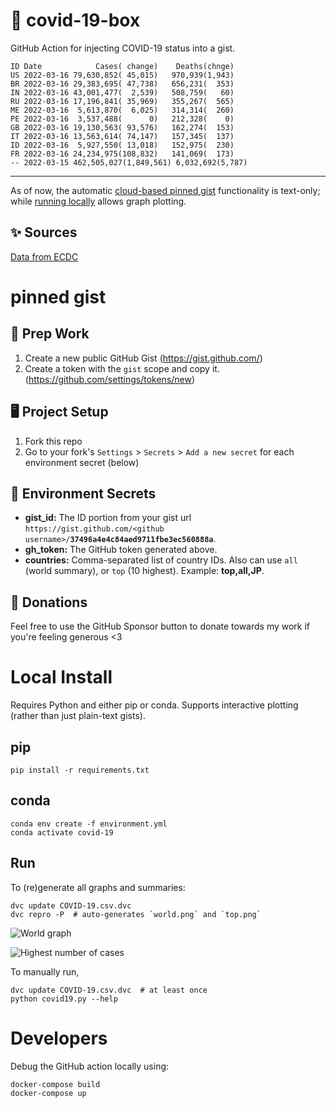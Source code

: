 # 🏥 covid-19-box

GitHub Action for injecting COVID-19 status into a gist.

```
ID Date            Cases( change)    Deaths(chnge)
US 2022-03-16 79,630,852( 45,015)   970,939(1,943)
BR 2022-03-16 29,383,695( 47,738)   656,231(  353)
IN 2022-03-16 43,001,477(  2,539)   508,759(   60)
RU 2022-03-16 17,196,841( 35,969)   355,267(  565)
ME 2022-03-16  5,613,870(  6,025)   314,314(  260)
PE 2022-03-16  3,537,488(      0)   212,328(    0)
GB 2022-03-16 19,130,563( 93,576)   162,274(  153)
IT 2022-03-16 13,563,614( 74,147)   157,345(  137)
ID 2022-03-16  5,927,550( 13,018)   152,975(  230)
FR 2022-03-16 24,234,975(108,832)   141,069(  173)
-- 2022-03-15 462,505,027(1,849,561) 6,032,692(5,787)
```

---

As of now, the automatic [cloud-based pinned gist](#pinned-gist) functionality is text-only;
while [running locally](#local-install) allows graph plotting.

## ✨ Sources

[Data from ECDC](https://www.ecdc.europa.eu/en/publications-data/download-todays-data-geographic-distribution-covid-19-cases-worldwide)

# pinned gist

## 🎒 Prep Work
1. Create a new public GitHub Gist (https://gist.github.com/)
1. Create a token with the `gist` scope and copy it. (https://github.com/settings/tokens/new)

## 🖥 Project Setup
1. Fork this repo
1. Go to your fork's `Settings` > `Secrets` > `Add a new secret` for each environment secret (below)

## 🤫 Environment Secrets
- **gist_id:** The ID portion from your gist url `https://gist.github.com/<github username>/`**`37496a4e4c84aed9711fbe3ec560888a`**.
- **gh_token:** The GitHub token generated above.
- **countries:** Comma-separated list of country IDs. Also can use `all` (world summary), or `top` (10 highest). Example: **top,all,JP**.

## 💸 Donations

Feel free to use the GitHub Sponsor button to donate towards my work if you're feeling generous <3

# Local Install

Requires Python and either pip or conda. Supports interactive plotting (rather than just plain-text gists).

## pip

```
pip install -r requirements.txt
```

## conda

```
conda env create -f environment.yml
conda activate covid-19
```

## Run

To (re)generate all graphs and summaries:

```
dvc update COVID-19.csv.dvc
dvc repro -P  # auto-generates `world.png` and `top.png`
```

![World graph](world.png)

![Highest number of cases](top.png)

To manually run,

```
dvc update COVID-19.csv.dvc  # at least once
python covid19.py --help
```

# Developers

Debug the GitHub action locally using:

```
docker-compose build
docker-compose up
```
